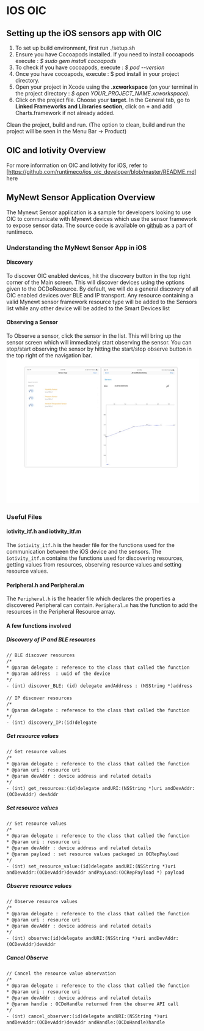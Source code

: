 # IOS OIC
## Setting up the iOS sensors app with OIC
1. To set up build environment, first run ./setup.sh
2. Ensure you have Cocoapods installed. If you need to install cocoapods execute : *$ sudo gem install cocoapods*
3. To check if you have cocoapods, execute : *$ pod --version*
4. Once you have cocoapods, execute : $ pod install in your project directory.
5. Open your project in Xcode using the **.xcworkspace** (on your terminal in the project directory : *$ open YOUR_PROJECT_NAME.xcworkspace).*
6. Click on the project file. Choose your **target**. In the General tab, go to **Linked Frameworks and Libraries section**, click on **+** and add Charts.framework if not already added.

Clean the project, build and run. (The option to clean, build and run the project will be seen in the Menu Bar -> Product)

## OIC and Iotivity Overview
For more information on OIC and Iotivity for iOS, refer to [https://github.com/runtimeco/ios_oic_developer/blob/master/README.md] here

## MyNewt Sensor Application Overview
The Mynewt Sensor application is a sample for developers looking to use OIC to communicate with Mynewt devices which use the sensor framework to expose sensor data. The source code is available on [github](https://github.com/runtimeco/ios_oic) as a part of runtimeco.

### Understanding the MyNewt Sensor App in iOS

#### Discovery
To discover OIC enabled devices, hit the discovery button in the top right corner of the Main screen. This will discover devices using the options given to the OCDoResource. By default, we will do a general discovery of all OIC enabled devices over BLE and IP transport. Any resource containing a valid Mynewt sensor framework resource type will be added to the Sensors list while any other device will be added to the Smart Devices list

#### Observing a Sensor 
To Observe a sensor, click the sensor in the list. This will bring up the sensor screen which will immediately start observing the sensor. You can stop/start observing the sensor by hitting the start/stop observe button in the top right of the navigation bar. 
![alt text](https://github.com/runtimeco/iOS_oic/blob/master/photos/sensor_img.jpg)

### Useful Files
#### iotivity_itf.h and iotivity_itf.m
The `iotivity_itf.h` is the header file for the functions used for the communication between the iOS device and the sensors. The `iotivity_itf.m` contains the functions used for discovering resources, getting values from resources, observing resource values and setting resource values.

#### Peripheral.h and Peripheral.m
The `Peripheral.h` is the header file which declares the properties a discovered Peripheral can contain. `Peripheral.m` has the function to add the resources in the Peripheral Resource array.

#### A few functions involved
##### Discovery of IP and BLE resources
```
// BLE discover resources
/*
* @param delegate : reference to the class that called the function
* @param address  : uuid of the device 
*/
- (int) discover_BLE: (id) delegate andAddress : (NSString *)address

// IP discover resources
/*
* @param delegate : reference to the class that called the function
*/
- (int) discovery_IP:(id)delegate
```
##### Get resource values
```
// Get resource values
/*
* @param delegate : reference to the class that called the function
* @param uri : resource uri
* @param devAddr : device address and related details
*/
- (int) get_resources:(id)delegate andURI:(NSString *)uri andDevAddr:(OCDevAddr) devAddr
```
##### Set resource values
```
// Set resource values
/*
* @param delegate : reference to the class that called the function
* @param uri : resource uri
* @param devAddr : device address and related details
* @param payload : set resource values packaged in OCRepPayload
*/
- (int) set_resource_value:(id)delegate andURI:(NSString *)uri andDevAddr:(OCDevAddr)devAddr andPayLoad:(OCRepPayload *) payload
```
##### Observe resource values
```
// Observe resource values
/*
* @param delegate : reference to the class that called the function
* @param uri : resource uri
* @param devAddr : device address and related details
*/
- (int) observe:(id)delegate andURI:(NSString *)uri andDevAddr:(OCDevAddr)devAddr
```
##### Cancel Observe
```
// Cancel the resource value observation
/*
* @param delegate : reference to the class that called the function
* @param uri : resource uri
* @param devAddr : device address and related details
* @param handle : OCDoHandle returned from the observe API call
*/
- (int) cancel_observer:(id)delegate andURI:(NSString *)uri andDevAddr:(OCDevAddr)devAddr andHandle:(OCDoHandle)handle
```
